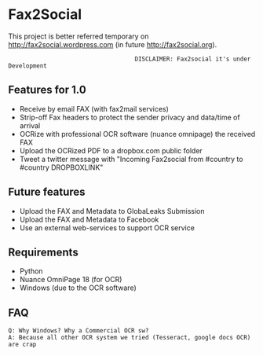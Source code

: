 Fax2Social
==========

This project is better referred temporary on http://fax2social.wordpress.com (in future http://fax2social.org).

                                        DISCLAIMER: Fax2social it's under Development

Features for 1.0
------------------------------------------------------------------
* Receive by email FAX (with fax2mail services)
* Strip-off Fax headers to protect the sender privacy and data/time of arrival
* OCRize with professional OCR software (nuance omnipage) the received FAX
* Upload the OCRized PDF to a dropbox.com public folder
* Tweet a twitter message with "Incoming Fax2social from #country to #country DROPBOXLINK"

Future features
------------------------------------------------------------------
 * Upload the FAX and Metadata to GlobaLeaks Submission
 * Upload the FAX and Metadata to Facebook
 * Use an external web-services to support OCR service

Requirements
------------------------------------------------------------------
 - Python
 - Nuance OmniPage 18 (for OCR)
 - Windows (due to the OCR software)

FAQ
------------------------------------------------------------------
	Q: Why Windows? Why a Commercial OCR sw?
	A: Because all other OCR system we tried (Tesseract, google docs OCR) are crap
